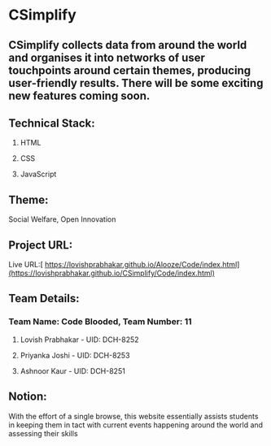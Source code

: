 # CSimplify
## CSimplify collects data from around the world and organises it into networks of user touchpoints around certain themes, producing user-friendly results. There will be some exciting new features coming soon.

## Technical Stack:
1. HTML

2. CSS

3. JavaScript

## Theme:
Social Welfare, Open Innovation

## Project URL:
Live URL:[ https://lovishprabhakar.github.io/Alooze/Code/index.html](https://lovishprabhakar.github.io/CSimplify/Code/index.html)

## Team Details:
### Team Name: Code Blooded, Team Number: 11
1. Lovish Prabhakar - UID: DCH-8252

2. Priyanka Joshi - UID: DCH-8253

3. Ashnoor Kaur - UID: DCH-8251

## Notion:
With the effort of a single browse, this website essentially assists students in keeping them in tact with current events happening around the world  and assessing their skills
